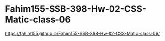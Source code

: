 # Fahim155-SSB-398-Hw-02-CSS-Matic-class-06
https://fahim155.github.io/Fahim155-SSB-398-Hw-02-CSS-Matic-class-06/
